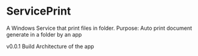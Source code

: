 # ServicePrint
A Windows Service that print files in folder. Purpose: Auto print document generate in a folder by an app

v0.0.1 Build Architecture of the app
